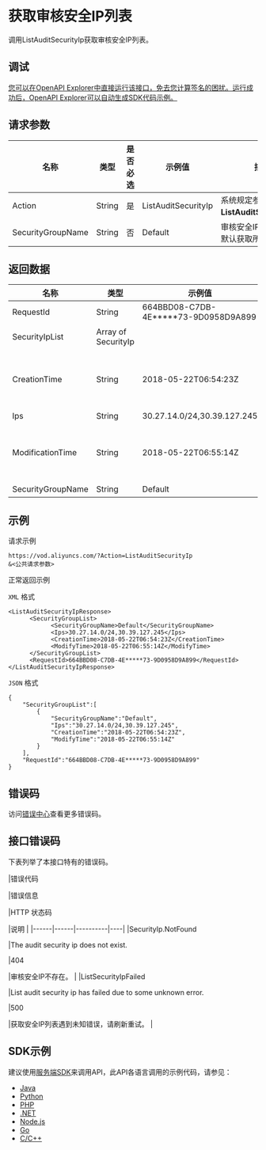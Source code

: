 # 获取审核安全IP列表

调用ListAuditSecurityIp获取审核安全IP列表。

## 调试

[您可以在OpenAPI Explorer中直接运行该接口，免去您计算签名的困扰。运行成功后，OpenAPI Explorer可以自动生成SDK代码示例。](https://api.aliyun.com/#product=vod&api=ListAuditSecurityIp&type=RPC&version=2017-03-21)

## 请求参数

|名称|类型|是否必选|示例值|描述|
|--|--|----|---|--|
|Action|String|是|ListAuditSecurityIp|系统规定参数。取值：**ListAuditSecurityIp**。 |
|SecurityGroupName|String|否|Default|审核安全IP分组名称。默认获取所有。 |

## 返回数据

|名称|类型|示例值|描述|
|--|--|---|--|
|RequestId|String|664BBD08-C7DB-4E\*\*\*\*\*73-9D0958D9A899|请求ID。 |
|SecurityIpList|Array of SecurityIp| |审核安全IP详情。 |
|CreationTime|String|2018-05-22T06:54:23Z|创建时间。格式为：*yyyy-MM-dd*T*HH:mm:ss*Z（UTC时间）。 |
|Ips|String|30.27.14.0/24,30.39.127.245|安全IP列表。 |
|ModificationTime|String|2018-05-22T06:55:14Z|更新时间。格式为：*yyyy-MM-dd*T*HH:mm:ss*Z（UTC时间）。 |
|SecurityGroupName|String|Default|安全IP组名称。 |

## 示例

请求示例

```
https://vod.aliyuncs.com/?Action=ListAuditSecurityIp
&<公共请求参数>
```

正常返回示例

`XML` 格式

```
<ListAuditSecurityIpResponse>
	  <SecurityGroupList>
		    <SecurityGroupName>Default</SecurityGroupName>
		    <Ips>30.27.14.0/24,30.39.127.245</Ips>
		    <CreationTime>2018-05-22T06:54:23Z</CreationTime>
		    <ModifyTime>2018-05-22T06:55:14Z</ModifyTime>
	  </SecurityGroupList>
	  <RequestId>664BBD08-C7DB-4E*****73-9D0958D9A899</RequestId>
</ListAuditSecurityIpResponse>
```

`JSON` 格式

```
{
    "SecurityGroupList":[
        {
            "SecurityGroupName":"Default",
            "Ips":"30.27.14.0/24,30.39.127.245",
            "CreationTime":"2018-05-22T06:54:23Z",
            "ModifyTime":"2018-05-22T06:55:14Z"
        }
    ],
    "RequestId":"664BBD08-C7DB-4E*****73-9D0958D9A899"
}
```

## 错误码

访问[错误中心](https://error-center.alibabacloud.com/status/product/vod)查看更多错误码。

## 接口错误码

下表列举了本接口特有的错误码。

|错误代码

|错误信息

|HTTP 状态码

|说明 |
|------|------|----------|----|
|SecurityIp.NotFound

|The audit security ip does not exist.

|404

|审核安全IP不存在。 |
|ListSecurityIpFailed

|List audit security ip has failed due to some unknown error.

|500

|获取安全IP列表遇到未知错误，请刷新重试。 |

## SDK示例

建议使用[服务端SDK](~~101789~~)来调用API，此API各语言调用的示例代码，请参见：

-   [Java](~~61063~~)
-   [Python](~~61054~~)
-   [PHP](~~61069~~)
-   [.NET](~~84750~~)
-   [Node.js](~~101396~~)
-   [Go](~~101411~~)
-   [C/C++](~~101261~~)


